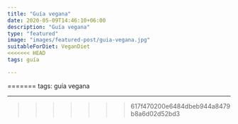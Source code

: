 ```yaml
---
title: "Guía vegana"
date: 2020-05-09T14:46:10+06:00
description: "Guía vegana"
type: "featured"
image: "images/featured-post/guia-vegana.jpg"
suitableForDiet: VeganDiet
<<<<<<< HEAD
tags: guía

---
```

=======
tags: guía vegana

---

>>>>>>> 617f470200e6484dbeb944a8479b8a6d02d52bd3
